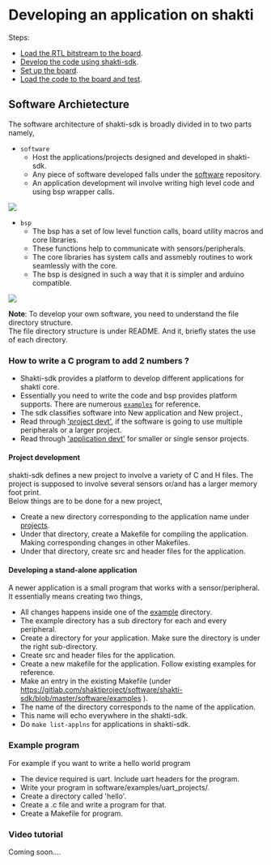 # Developing an application on shakti 

Steps: 

* [Load the RTL bitstream to the board](https://gitlab.com/shaktiproject/software/shakti-sdk/blob/master/doc/board_use.md).
* [Develop the code using shakti-sdk](#software-archietecture).
* [Set up the board](https://gitlab.com/shaktiproject/software/shakti-sdk/blob/master/doc/board_use.md).
* [Load the code to the board and test](https://gitlab.com/shaktiproject/software/shakti-sdk/blob/master/doc/board_use.md).


## Software Archietecture

The software architecture of shakti-sdk is broadly divided in to two parts namely,

- `software` 
  * Host the applications/projects designed and developed in shakti-sdk.
  * Any piece of software developed falls under the [software](https://gitlab.com/shaktiproject/software/shakti-sdk/tree/master/software) repository.
  * An application development wil involve writing high level code and using bsp wrapper calls.

![](https://gitlab.com/shaktiproject/software/shakti-sdk/raw/master/doc/images/arch_sdk.png)

- `bsp`
  * The bsp has a set of low level function calls, board utility macros and core libraries.
  * These functions help to communicate with sensors/peripherals.
  * The core libraries has system calls and assmebly routines to work seamlessly with the core.
  * The bsp is designed in such a way that it is simpler and arduino compatible.

![](https://gitlab.com/shaktiproject/software/shakti-sdk/raw/master/doc/images/bsp.jpg)

**Note**: To develop your own software, you need to understand the file directory structure. <br/>
The file directory structure is under README. And it, briefly states the use of each directory.

### How to write a C program to add 2 numbers ? ###

- Shakti-sdk provides a platform to develop different applications for shakti core.
- Essentially you need to write the code and bsp provides platform supports. There are numerous [`examples`](https://gitlab.com/shaktiproject/software/shakti-sdk/blob/master/software/examples) for reference.
- The sdk classifies software into New application and New project.,
- Read through ['project devt'](#project-development), if the software is going to use multiple peripherals or a larger project.
- Read through ['application devt'](#developing-a-stand-alone-application) for smaller or single sensor projects.

#### Project development ####


shakti-sdk defines a new project to involve a variety of C and H files. The project is supposed to involve several sensors or/and has a larger memory foot print.<br/>
Below things are to be done for a new project,

- Create a new directory corresponding to the application name under [projects](https://gitlab.com/shaktiproject/software/shakti-sdk/tree/master/software/projects).
- Under that directory, create a Makefile for compiling the application. Making corresponding changes in other Makefiles.
- Under that directory, create src and header files for the application.


#### Developing a stand-alone application ####

A newer application is a small program that works with a sensor/peripheral. It essentially means creating two things,

- All changes happens inside one of the [example](https://gitlab.com/shaktiproject/software/shakti-sdk/tree/master/software/examples) directory.
- The example directory has  a sub directory for each and every peripheral.
- Create a directory for your application. Make sure the directory is under the right sub-directory.
- Create src and header files for the application.
- Create a new makefile for the application. Follow existing examples for reference.
- Make an entry in the existing Makefile (under https://gitlab.com/shaktiproject/software/shakti-sdk/blob/master/software/examples ).
- The name of the directory corresponds to the name of the application.
- This name will echo everywhere in the shakti-sdk.
-  Do `make list-applns` for applications in shakti-sdk.



### Example program ###

For example if you want to write a hello world program

- The device required is uart. Include uart headers for the program.
- Write your program in software/examples/uart_projects/.
- Create a directory called 'hello'.
- Create a .c file and write a program for that.
- Create a Makefile for program.


### Video tutorial

Coming soon....

